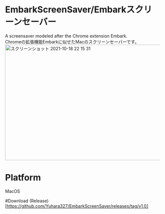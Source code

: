 # EmbarkScreenSaver/Embarkスクリーンセーバー
A screensaver modeled after the Chrome extension Embark.<br>
Chromeの拡張機能Embarkに似せたMacのスクリーンセーバーです。
<img width="600" height="375" alt="スクリーンショット 2021-10-18 22 15 31" src="https://user-images.githubusercontent.com/51362368/137738983-c38ef52a-8849-42dd-aae3-07aeadf688f5.png">

# Platform
MacOS

#Download
(Release)[https://github.com/Yuhara327/EmbarkScreenSaver/releases/tag/v1.0]
